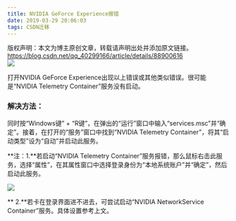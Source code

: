 ```yaml
---
title: NVIDIA GeForce Experience报错
date: 2019-03-29 20:06:03
tags: CSDN迁移
---
```

 版权声明：本文为博主原创文章，转载请声明出处并添加原文链接。 https://blog.csdn.net/qq_40299166/article/details/88900616   
  ![](https://img-blog.csdnimg.cn/20190329194929419.jpg)

 打开NVIDIA GeForce Experience出现以上错误或其他类似错误。很可能是“NVIDIA Telemetry Container”服务没有启动。

 
### **解决方法：**

 同时按“Windows键” + “R键”，在弹出的“运行”窗口中输入“services.msc”并“确定”。接着，在打开的“服务”窗口中找到“NVIDIA Telemetry Container”，将其“启动类型”设为“自动”并启动此服务。

 **注：1.**若启动“NVIDIA Telemetry Container”服务报错，那么鼠标右击此服务，选择“属性”，在其属性窗口中选择登录身份为“本地系统账户”并“确定”，然后启动此服务。

 ![](https://img-blog.csdnimg.cn/20190329205014881.jpg?x-oss-process=image/watermark,type_ZmFuZ3poZW5naGVpdGk,shadow_10,text_aHR0cHM6Ly9ibG9nLmNzZG4ubmV0L3FxXzQwMjk5MTY2,size_16,color_FFFFFF,t_70)

 ** 2.**若卡在登录界面进不进去，可尝试启动“NVIDIA NetworkService Container”服务。具体设置参考上文。

   
 